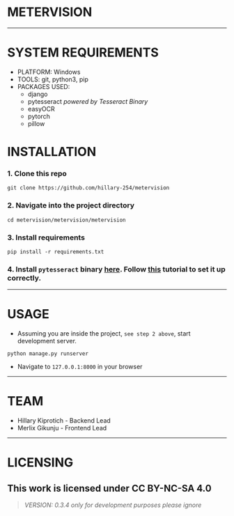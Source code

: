 # METERVISION
---
# SYSTEM REQUIREMENTS
- PLATFORM: Windows
- TOOLS: git, python3, pip
- PACKAGES USED:
    - django
    - pytesseract *powered by Tesseract Binary*
    - easyOCR
    - pytorch
    - pillow
# INSTALLATION
### 1. Clone this repo 
```commandline
git clone https://github.com/hillary-254/metervision
```
### 2. Navigate into the project directory 
```commandline
cd metervision/metervision/metervision
```
### 3. Install requirements
```commandline
pip install -r requirements.txt
```
### 4. Install `pytesseract` binary [here](https://tesseract-ocr.github.io/tessdoc/Downloads.html). Follow [this](https://www.youtube.com/watch?v=PY_N1XdFp4w&pp=ygUgcHl0ZXNzZXJhY3QgaW1hZ2UgdG8gdGV4dCBweXRob24%3D) tutorial to set it up correctly.

---
# USAGE
- Assuming you are inside the project, `see step 2 above`, start development server.
```commandline
python manage.py runserver
```
- Navigate to `127.0.0.1:8000` in your browser 
---
# TEAM
- Hillary Kiprotich - Backend Lead
- Merlix Gikunju - Frontend Lead
---
# LICENSING
 This work is licensed under CC BY-NC-SA 4.0 
---
> *VERSION: 0.3.4 only for development purposes please ignore*